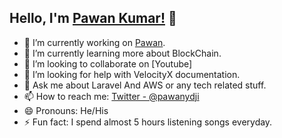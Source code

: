 ## Hello, I'm [Pawan Kumar!](http://pawan.gq) 👋

- 🔭 I’m currently working on [Pawan](http://pawan.gq/).
- 🌱 I’m currently learning more about BlockChain.
- 👯 I’m looking to collaborate on [Youtube]
- 🤔 I’m looking for help with VelocityX documentation.
- 💬 Ask me about Laravel And AWS or any tech related stuff.
- 📫 How to reach me: [Twitter - @pawanydji](https://twitter.com/pawanydji)
- 😄 Pronouns: He/His
- ⚡ Fun fact: I spend almost 5 hours listening songs everyday.
